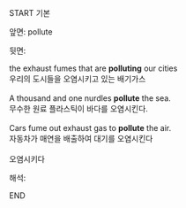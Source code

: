 START
기본

앞면:
pollute


뒷면:
<div>the exhaust fumes that are <b>polluting</b> our cities </div><div>우리의 도시들을 오염시키고 있는 배기가스</div><div><br></div><div><div>A thousand and one nurdles <strong>pollute</strong> the sea. </div><div><div>무수한 원료 플라스틱이 바다를 오염시킨다.</div></div></div><div><br></div><div><div>Cars fume out exhaust gas to <strong>pollute</strong> the air. </div><div><div>자동차가 매연을 배출하여 대기를 오염시킨다</div></div></div><div><br></div><div>오염시키다</div>


해석:
<!--ID: 1746614454454-->
END